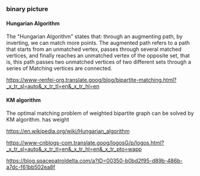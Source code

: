 ### binary picture

#### Hungarian Algorithm

The "Hungarian Algorithm" states that: through an augmenting path, by inverting, we can match more points.
The augmented path refers to a path that starts from an unmatched vertex, passes through several matched vertices, and finally reaches an unmatched vertex of the opposite set, that is, this path passes two unmatched vertices of two different sets through a series of Matching vertices are connected.

<https://www-renfei-org.translate.goog/blog/bipartite-matching.html?_x_tr_sl=auto&_x_tr_tl=en&_x_tr_hl=en>

#### KM algorithm

The optimal matching problem of weighted bipartite graph can be solved by KM algorithm. has weight

<https://en.wikipedia.org/wiki/Hungarian_algorithm>

<https://www-cnblogs-com.translate.goog/logosG/p/logos.html?_x_tr_sl=auto&_x_tr_tl=en&_x_tr_hl=en&_x_tr_pto=wapp>

<https://blog.spacepatroldelta.com/a?ID=00350-b0bd2f95-d89b-486b-a7dc-f61bb502ea8f>

